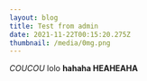 ```yaml
---
layout: blog
title: Test from admin
date: 2021-11-22T00:15:20.275Z
thumbnail: /media/0mg.png
---
```

*COUCOU* lolo **hahaha HEAHEAHA**